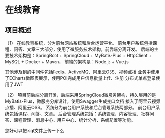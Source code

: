 # 在线教育
## 项目概述
（1）
在线教育系统，分为前台网站系统和后台运营平台。
前台用户系统包括课程、问答、文章三大部分，使用了微服务技术架构，前后端分离开发。
后端的主要技术架构是：SpringBoot + SpringCloud + MyBatis-Plus + HttpClient + MySQL +  Docker + Maven，
前端的架构是：Node.js + Vue.js 

其他涉及到的中间件包括Redis、ActiveMQ、阿里云OSS、视频点播
业务中使用了ECharts做图表展示，使用POI完成用户信息批量上传、注册
分布式单点登录使用了JWT

（2）
项目前后端分离开发，后端采用SpringCloud微服务架构，持久层用的是MyBatis-Plus，微服务分库设计，使用Swagger生成接口文档
接入了阿里云视频点播、阿里云OSS。
系统分为前台用户系统和后台管理系统两部分。
前台用户系统包括课程、问答、文章。
后台管理系统包括：系统管理、内容管理、社群问答、课程管理、消息中心、用户中心、统计分析、系统配置等功能。


您好可以把.sql文件上传一下么
